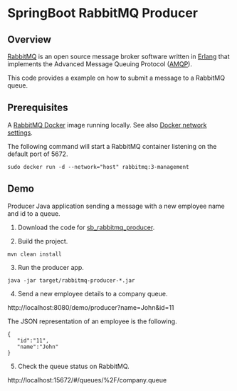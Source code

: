 # SpringBoot RabbitMQ Producer
## Overview
[RabbitMQ](https://www.rabbitmq.com/) is an open source message broker software written in [Erlang](https://www.erlang.org/) that implements the Advanced Message Queuing Protocol ([AMQP](https://www.amqp.org/)).

This code provides a example on how to submit a message to a RabbitMQ queue.

## Prerequisites
A [RabbitMQ Docker](https://hub.docker.com/_/rabbitmq) image running locally.
See also [Docker network settings](https://docs.docker.com/engine/reference/run/#network-settings).

The following command will start a RabbitMQ container listening on the default port of 5672.

```
sudo docker run -d --network="host" rabbitmq:3-management
```


## Demo
Producer Java application sending a message with a new employee name and id to a queue.

1. Download the code for [sb_rabbitmq_producer](https://github.com/silvano-squizzato/sb_rabbitmq_producer).

2. Build the project.
```
mvn clean install
```
3. Run the producer app.
```
java -jar target/rabbitmq-producer-*.jar
```
4. Send a new employee details to a company queue.

http://localhost:8080/demo/producer?name=John&id=11

The JSON representation of an employee is the following.
```
{ 
   "id":"11",
   "name":"John"
}
```
5. Check the queue status on RabbitMQ.

http://localhost:15672/#/queues/%2F/company.queue

